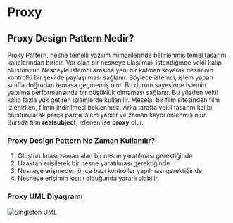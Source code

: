 # Proxy
## Proxy Design Pattern Nedir?
Proxy Pattern, nesne temelli yazılım mimarilerinde belirlenmiş temel tasarım kalıplarından biridir. Var olan bir nesneye ulaşılmak istendiğinde vekil kalıp oluşturulur. Nesneyle istemci arasına yeni bir katman koyarak nesnenin kontrollü bir şekilde paylaşılması sağlanır. Böylece istemci, işlem yapan sınıfla doğrudan temasa geçmemiş olur. Bu durum sayesinde işlemin yapılma performansında bir düşüklük olmaması sağlanır. Bu yüzden vekil kalıp fazla yük getiren işlemlerde kullanılır. Mesela; bir film sitesinden film izlenirken, filmin indirilmesi beklenmez. Arka tarafta vekil tasarım kalıbı oluşturularak parça parça işlem yapılır ve zaman kaybı önlenmiş olur. Burada film <b>realsubject</b>, izlenen ise <b>proxy</b> olur.

### Proxy Design Pattern Ne Zaman Kullanılır?
1. Oluşturulması zaman alan bir nesne yaratılması gerektiğinde
2. Uzaktan erişilerek bir nesne yaratılması gerektiğinde
3. Nesneye erişmeden önce bazı kontroller yapılması gerektiğinde
4. Nesneye erişimin kısıtlı olduğunda yararlı olabilir.

 ### Proxy UML Diyagramı
![Singleton UML](https://upload.wikimedia.org/wikipedia/commons/thumb/7/75/Proxy_pattern_diagram.svg/439px-Proxy_pattern_diagram.svg.png)
